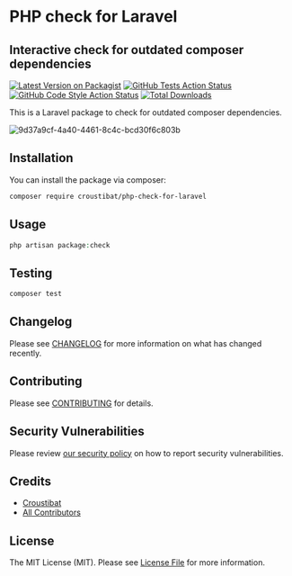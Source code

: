 # PHP check for Laravel
## Interactive check for outdated composer dependencies

[![Latest Version on Packagist](https://img.shields.io/packagist/v/croustibat/php-check-for-laravel.svg?style=flat-square)](https://packagist.org/packages/croustibat/php-check-for-laravel)
[![GitHub Tests Action Status](https://img.shields.io/github/actions/workflow/status/croustibat/php-check-for-laravel/run-tests.yml?branch=main&label=tests&style=flat-square)](https://github.com/croustibat/php-check-for-laravel/actions?query=workflow%3Arun-tests+branch%3Amain)
[![GitHub Code Style Action Status](https://img.shields.io/github/actions/workflow/status/croustibat/php-check-for-laravel/fix-php-code-style-issues.yml?branch=main&label=code%20style&style=flat-square)](https://github.com/croustibat/php-check-for-laravel/actions?query=workflow%3A"Fix+PHP+code+style+issues"+branch%3Amain)
[![Total Downloads](https://img.shields.io/packagist/dt/croustibat/php-check-for-laravel.svg?style=flat-square)](https://packagist.org/packages/croustibat/php-check-for-laravel)

This is a Laravel package to check for outdated composer dependencies. 

![9d37a9cf-4a40-4461-8c4c-bcd30f6c803b](https://github.com/croustibat/php-check-for-laravel/assets/1169456/9b97579e-6829-4729-8611-3428aae5c60d)

## Installation

You can install the package via composer:

```bash
composer require croustibat/php-check-for-laravel
```


## Usage

```php
php artisan package:check
```

## Testing

```bash
composer test
```

## Changelog

Please see [CHANGELOG](CHANGELOG.md) for more information on what has changed recently.

## Contributing

Please see [CONTRIBUTING](CONTRIBUTING.md) for details.

## Security Vulnerabilities

Please review [our security policy](../../security/policy) on how to report security vulnerabilities.

## Credits

- [Croustibat](https://github.com/croustibat)
- [All Contributors](../../contributors)

## License

The MIT License (MIT). Please see [License File](LICENSE.md) for more information.
